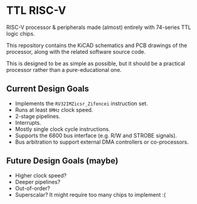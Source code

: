# TTL RISC-V

RISC-V processor & peripherals made (almost) entirely with 74-series TTL logic chips.

This repository contains the KiCAD schematics and PCB drawings of the processor, along with the related software source code.

This is designed to be as simple as possible, but it should be a practical processor rather than a pure-educational one.

## Current Design Goals

* Implements the `RV32IMZicsr_Zifencei` instruction set.
* Runs at least `8MHz` clock speed.
* 2-stage pipelines.
* Interrupts.
* Mostly single clock cycle instructions.
* Supports the 6800 bus interface (e.g. R/W and STROBE signals).
* Bus arbitration to support external DMA controllers or co-processors.

## Future Design Goals (maybe)

* Higher clock speed?
* Deeper pipelines?
* Out-of-order?
* Superscalar? It might require too many chips to implement :(
